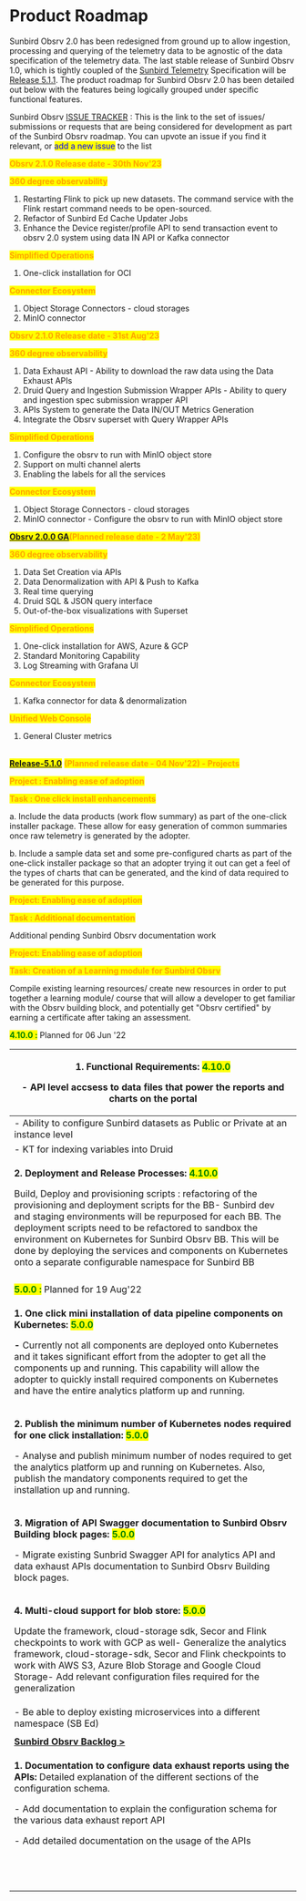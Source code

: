 # Product Roadmap

Sunbird Obsrv 2.0 has been redesigned from ground up to allow ingestion, processing and querying of the telemetry data to be agnostic of the data specification of the telemetry data. The last stable release of Sunbird Obsrv 1.0, which is tightly coupled of the [Sunbird Telemetry](https://telemetry.sunbird.org/) Specification will be [Release 5.1.1](../use/release-notes/release-v-5.1.0.md). The product roadmap for Sunbird Obsrv 2.0 has been detailed out below with the features being logically grouped under specific functional features.

Sunbird Obsrv [ISSUE TRACKER](https://github.com/Sunbird-Lern/Community/issues) : This is the link to the set of issues/ submissions or requests that are being considered for development as part of the Sunbird Obsrv roadmap. You can upvote an issue if you find it relevant, or <mark style="color:blue;">add a new issue</mark> to the list

<mark style="color:orange;">**Obsrv 2.1.0 Release date - 30th Nov'23**</mark>

<mark style="color:orange;">**360 degree observability**</mark>

1. Restarting Flink to pick up new datasets. The command service with the Flink restart command needs to be open-sourced.
2. Refactor of Sunbird Ed Cache Updater Jobs
3. Enhance the Device register/profile API to send transaction event to obsrv 2.0 system using data IN API or Kafka connector

<mark style="color:orange;">**Simplified Operations**</mark>

1. One-click installation for OCI

<mark style="color:orange;">**Connector Ecosystem**</mark>

1. Object Storage Connectors - cloud storages&#x20;
2. MinIO connector


<mark style="color:orange;">**Obsrv 2.1.0 Release date - 31st Aug'23**</mark>

<mark style="color:orange;">**360 degree observability**</mark>

1. Data Exhaust API - Ability to download the raw data using the Data Exhaust APIs
2. Druid Query and Ingestion Submission Wrapper APIs - Ability to query and ingestion spec submission wrapper API 
3. APIs System to generate the Data IN/OUT Metrics Generation
4. Integrate the Obsrv superset with Query Wrapper APIs

<mark style="color:orange;">**Simplified Operations**</mark>

1. Configure the obsrv to run with MinIO object store
2. Support on multi channel alerts
3. Enabling the labels for all the services

<mark style="color:orange;">**Connector Ecosystem**</mark>

1. Object Storage Connectors - cloud storages&#x20;
2. MinIO connector - Configure the obsrv to run with MinIO object store



<mark style="color:orange;">**[Obsrv 2.0.0 GA](<../../use/release-notes/release-v-5.3.0-GA.md>)(Planned release date - 2 May'23)**</mark>

<mark style="color:orange;">**360 degree observability**</mark>

1. Data Set Creation via APIs
2. Data Denormalization with API & Push to Kafka
3. Real time querying
4. Druid SQL & JSON query interface
5. Out-of-the-box visualizations with Superset

<mark style="color:orange;">**Simplified Operations**</mark>

1. One-click installation for AWS, Azure & GCP&#x20;
2. Standard Monitoring Capability&#x20;
3. Log Streaming with Grafana UI

<mark style="color:orange;">**Connector Ecosystem**</mark>

1. Kafka connector for data & denormalization

<mark style="color:orange;">**Unified Web Console**</mark>

1. General Cluster metrics

\
<mark style="color:orange;">**[Release-5.1.0](<../../use/release-notes/release-v-5.1.0.md>)**</mark> <mark style="color:orange;">**(Planned release date - 04 Nov'22) - Projects**</mark>



<mark style="color:orange;">**Project : Enabling ease of adoption**</mark>

<mark style="color:orange;">**Task : One click install enhancements**</mark>

a. Include the data products (work flow summary) as part of the one-click installer package. These allow for easy generation of common summaries once raw telemetry is generated by the adopter.&#x20;

b. Include a sample data set and some pre-configured charts as part of the one-click installer package so that an adopter trying it out can get a feel of the types of charts that can be generated, and the kind of data required to be generated for this purpose.

&#x20;

<mark style="color:orange;">**Project: Enabling ease of adoption**</mark>&#x20;

<mark style="color:orange;">**Task : Additional documentation**</mark>

Additional pending Sunbird Obsrv documentation work



<mark style="color:orange;">**Project: Enabling ease of adoption**</mark>

<mark style="color:orange;">**Task: Creation of a Learning module for Sunbird Obsrv**</mark>

Compile existing learning resources/ create new resources in order to put together a learning module/ course that will allow a developer to get familiar with the Obsrv building block, and potentially get "Obsrv certified" by earning a certificate after taking an assessment.&#x20;







<mark style="color:green;">**4.10.0 :**</mark> Planned for 06 Jun '22

| <p><strong>1. Functional Requirements: </strong><mark style="color:green;"><strong>4.10.0</strong></mark></p><p><strong>-</strong> API level accsess to data files that power the reports and charts on the portal</p>                                                                                                                                                                                                                                                                                                                                       |
| ------------------------------------------------------------------------------------------------------------------------------------------------------------------------------------------------------------------------------------------------------------------------------------------------------------------------------------------------------------------------------------------------------------------------------------------------------------------------------------------------------------------------------------------------------------ |
| - Ability to configure Sunbird datasets as Public or Private at an instance level                                                                                                                                                                                                                                                                                                                                                                                                                                                                            |
| - KT for indexing variables into Druid                                                                                                                                                                                                                                                                                                                                                                                                                                                                                                                       |
| <p><strong>2. Deployment and Release Processes: </strong><mark style="color:green;"><strong>4.10.0</strong></mark></p><p>Build, Deploy and provisioning scripts : refactoring of the provisioning and deployment scripts for the BB- Sunbird dev and staging environments will be repurposed for each BB. The deployment scripts need to be refactored to sandbox the environment on Kubernetes for Sunbird Obsrv BB. This will be done by deploying the services and components on Kubernetes onto a separate configurable namespace for Sunbird BB<br></p> |
|                                                                                                                                                                                                                                                                                                                                                                                                                                                                                                                                                              |
| <mark style="color:green;">**5.0.0 :**</mark> Planned for 19 Aug'22                                                                                                                                                                                                                                                                                                                                                                                                                                                                                          |
| <p><strong>1. One click mini installation of data pipeline components on Kubernetes: </strong><mark style="color:green;"><strong>5.0.0</strong></mark></p><p><strong>-</strong> Currently not all components are deployed onto Kubernetes and it takes significant effort from the adopter to get all the components up and running. This capability will allow the adopter to quickly install required components on Kubernetes and have the entire analytics platform up and running.</p>                                                                  |
| <p><strong>2. Publish the minimum number of Kubernetes nodes required for one click installation: </strong><mark style="color:green;"><strong>5.0.0</strong></mark></p><p>- Analyse and publish minimum number of nodes required to get the analytics platform up and running on Kubernetes. Also, publish the mandatory components required to get the installation up and running.</p>                                                                                                                                                                     |
| <p><strong>3. Migration of API Swagger documentation to Sunbird Obsrv Building block pages: </strong><mark style="color:green;"><strong>5.0.0</strong></mark></p><p>- Migrate existing Sunbrid Swagger API for analytics API and data exhaust APIs documentation to Sunbird Obsrv Building block pages.</p>                                                                                                                                                                                                                                                  |
| <p><strong>4. Multi-cloud support for blob store:</strong> <mark style="color:green;"><strong>5.0.0</strong></mark></p><p>Update the framework, cloud-storage sdk, Secor and Flink checkpoints to work with GCP as well- Generalize the analytics framework, cloud-storage-sdk, Secor and Flink checkpoints to work with AWS S3, Azure Blob Storage and Google Cloud Storage- Add relevant configuration files required for the generalization<br></p>                                                                                                       |
| - Be able to deploy existing microservices into a different namespace (SB Ed)                                                                                                                                                                                                                                                                                                                                                                                                                                                                                |
|                                                                                                                                                                                                                                                                                                                                                                                                                                                                                                                                                              |
| [**Sunbird Obsrv Backlog >**](https://project-sunbird.atlassian.net/issues/?filter=12538)                                                                                                                                                                                                                                                                                                                                                                                                                                                                    |
| <p><strong>1. Documentation to configure data exhaust reports using the APIs:</strong> Detailed explanation of the different sections of the configuration schema.</p><p>- Add documentation to explain the configuration schema for the various data exhaust report API</p><p>- Add detailed documentation on the usage of the APIs</p>                                                                                                                                                                                                                     |
| <p><br></p>                                                                                                                                                                                                                                                                                                                                                                                                                                                                                                                                                  |
